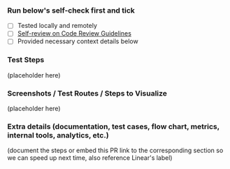 ### Run below's self-check first and tick

- [ ] Tested locally and remotely
- [ ] [Self-review on Code Review Guidelines](https://www.notion.so/wemakeapp-docs/Code-Review-Best-Practice-aeb7cf4fb3964ef4ad35c6a9d2fbfe2d)
- [ ] Provided necessary context details below

### Test Steps

(placeholder here)

### Screenshots / Test Routes / Steps to Visualize

(placeholder here)

### Extra details (documentation, test cases, flow chart, metrics, internal tools, analytics, etc.)

(document the steps or embed this PR link to the corresponding section so we can speed up next time, also reference Linear's label)
